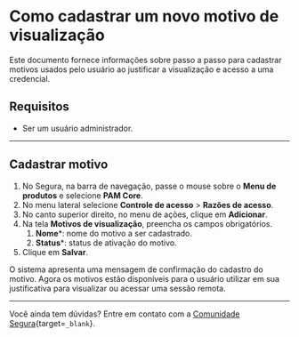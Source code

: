 # Como cadastrar um novo motivo de visualização

Este documento fornece informações sobre passo a passo para cadastrar motivos usados pelo usuário ao justificar a visualização e acesso a uma credencial.

## Requisitos

* Ser um usuário administrador.

---
## Cadastrar motivo

1. No Segura, na barra de navegação, passe o mouse sobre o **Menu de produtos** e selecione **PAM Core**.
2. No menu lateral selecione **Controle de acesso** > **Razões de acesso**.
3. No canto superior direito, no menu de ações, clique em **Adicionar**.
4. Na tela **Motivos de visualização**, preencha os campos obrigatórios.
    1. **Nome***: nome do motivo a ser cadastrado.
    2. **Status***: status de ativação do motivo.
5. Clique em **Salvar**.

O sistema apresenta uma mensagem de confirmação do cadastro do motivo. Agora os motivos estão disponíveis para o usuário utilizar em sua justificativa para visualizar ou acessar uma sessão remota.

---
Você ainda tem dúvidas? Entre em contato com a [Comunidade Segura](https://community.Segura.io/){target=`_blank`}.
